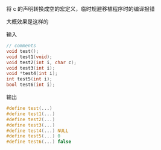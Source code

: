 将 c 的声明转换成空的宏定义，临时规避移植程序时的编译报错

大概效果是这样的

输入

```c
// comments
void test();
void test1(void);
void test2(int i, char c);
void test3(int i);
void *test4(int i);
int test5(int i);
bool test6(int i);
```

输出

```c
#define test(...) 
#define test1(...) 
#define test2(...) 
#define test3(...) 
#define test4(...) NULL
#define test5(...) 0
#define test6(...) false
```
